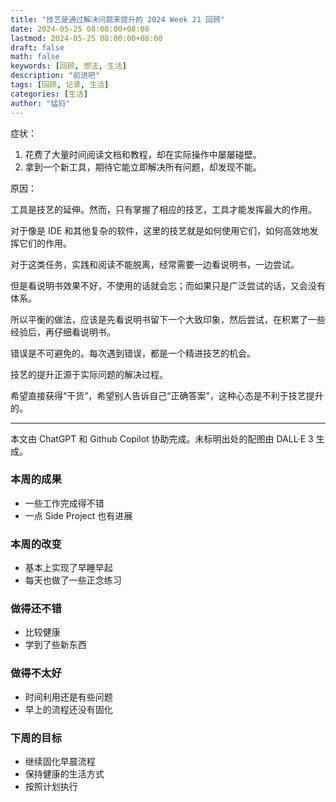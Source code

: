 ```yaml
---
title: "技艺是通过解决问题来提升的 2024 Week 21 回顾"
date: 2024-05-25 08:00:00+08:00
lastmod: 2024-05-25 08:00:00+08:00
draft: false
math: false
keywords: [回顾, 想法, 生活]
description: "前进吧"
tags: [回顾, 记录, 生活]
categories: [生活]
author: "猛犸"
---
```


症状：

1. 花费了大量时间阅读文档和教程，却在实际操作中屡屡碰壁。
2. 拿到一个新工具，期待它能立即解决所有问题，却发现不能。

原因：

工具是技艺的延伸。然而，只有掌握了相应的技艺，工具才能发挥最大的作用。

对于像是 IDE 和其他复杂的软件，这里的技艺就是如何使用它们，如何高效地发挥它们的作用。

对于这类任务，实践和阅读不能脱离，经常需要一边看说明书，一边尝试。

但是看说明书效果不好，不使用的话就会忘；而如果只是广泛尝试的话，又会没有体系。

所以平衡的做法，应该是先看说明书留下一个大致印象，然后尝试，在积累了一些经验后，再仔细看说明书。

错误是不可避免的。每次遇到错误，都是一个精进技艺的机会。

技艺的提升正源于实际问题的解决过程。

希望直接获得“干货”，希望别人告诉自己“正确答案”，这种心态是不利于技艺提升的。

---

本文由 ChatGPT 和 Github Copilot 协助完成。未标明出处的配图由 DALL·E 3 生成。

### 本周的成果

- 一些工作完成得不错
- 一点 Side Project 也有进展

### 本周的改变

- 基本上实现了早睡早起
- 每天也做了一些正念练习

### 做得还不错

- 比较健康
- 学到了些新东西

### 做得不太好

- 时间利用还是有些问题
- 早上的流程还没有固化

### 下周的目标

- 继续固化早晨流程
- 保持健康的生活方式
- 按照计划执行

